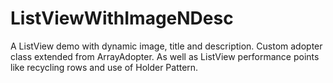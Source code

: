 # ListViewWithImageNDesc
A ListView demo with dynamic image, title and description. Custom adopter class extended from ArrayAdopter. As well as ListView performance points like recycling rows and use of Holder Pattern.
